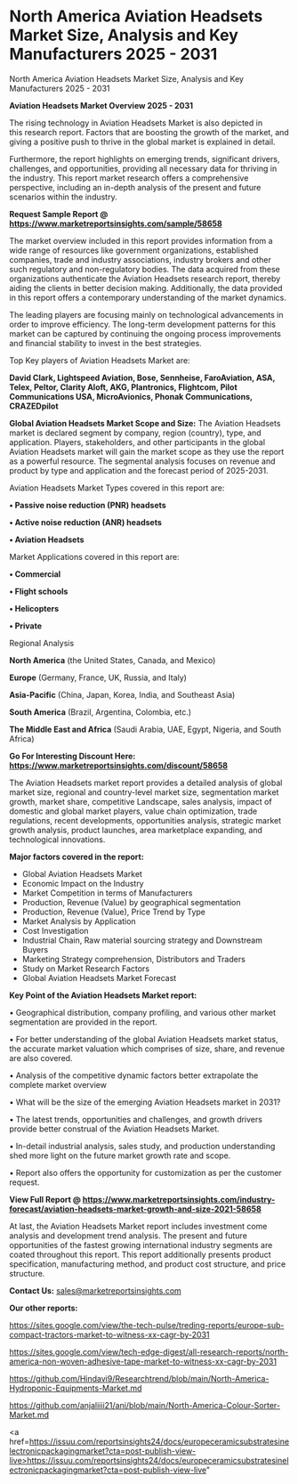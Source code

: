 # North America Aviation Headsets Market Size, Analysis and Key Manufacturers 2025 - 2031
 North America Aviation Headsets Market Size, Analysis and Key Manufacturers 2025 - 2031

<Strong> Aviation Headsets Market Overview 2025 - 2031</strong>

The rising technology in Aviation Headsets Market is also depicted in this research report. Factors that are boosting the growth of the market, and giving a positive push to thrive in the global market is explained in detail.

Furthermore, the report highlights on emerging trends, significant drivers, challenges, and opportunities, providing all necessary data for thriving in the industry. This report market research offers a comprehensive perspective, including an in-depth analysis of the present and future scenarios within the industry.

<strong>Request Sample Report @ <a href=https://www.marketreportsinsights.com/sample/58658>https://www.marketreportsinsights.com/sample/58658</a></strong>

The market overview included in this report provides information from a wide range of resources like government organizations, established companies, trade and industry associations, industry brokers and other such regulatory and non-regulatory bodies. The data acquired from these organizations authenticate the Aviation Headsets research report, thereby aiding the clients in better decision making. Additionally, the data provided in this report offers a contemporary understanding of the market dynamics.

The leading players are focusing mainly on technological advancements in order to improve efficiency. The long-term development patterns for this market can be captured by continuing the ongoing process improvements and financial stability to invest in the best strategies.

Top Key players of Aviation Headsets Market are:

<strong>David Clark, Lightspeed Aviation, Bose, Sennheise, FaroAviation, ASA, Telex, Peltor, Clarity Aloft, AKG, Plantronics, Flightcom, Pilot Communications USA, MicroAvionics, Phonak Communications, CRAZEDpilot</strong>

<strong><b>Global Aviation Headsets Market Scope and Size:</b></strong>
The Aviation Headsets market is declared segment by company, region (country), type, and application. Players, stakeholders, and other participants in the global Aviation Headsets market will gain the market scope as they use the report as a powerful resource. The segmental analysis focuses on revenue and product by type and application and the forecast period of 2025-2031.

Aviation Headsets Market Types covered in this report are:

<strong>• Passive noise reduction (PNR) headsets

• Active noise reduction (ANR) headsets

• Aviation Headsets</strong>

Market Applications covered in this report are:

<strong>• Commercial

• Flight schools

• Helicopters

• Private</strong> 

Regional Analysis

<strong>North America</strong> (the United States, Canada, and Mexico)

<strong>Europe</strong> (Germany, France, UK, Russia, and Italy)

<strong>Asia-Pacific</strong> (China, Japan, Korea, India, and Southeast Asia)

<strong>South America</strong> (Brazil, Argentina, Colombia, etc.)

<strong>The Middle East and Africa</strong> (Saudi Arabia, UAE, Egypt, Nigeria, and South Africa)

<strong>Go For Interesting Discount Here: <a href=https://www.marketreportsinsights.com/discount/58658>https://www.marketreportsinsights.com/discount/58658</a></strong>

The Aviation Headsets market report provides a detailed analysis of global market size, regional and country-level market size, segmentation market growth, market share, competitive Landscape, sales analysis, impact of domestic and global market players, value chain optimization, trade regulations, recent developments, opportunities analysis, strategic market growth analysis, product launches, area marketplace expanding, and technological innovations.

<strong><b>Major factors covered in the report:</b></strong>
<ul>
  <li>Global Aviation Headsets Market </li>
  <li>Economic Impact on the Industry</li>
  <li>Market Competition in terms of Manufacturers</li>
  <li>Production, Revenue (Value) by geographical segmentation</li>
  <li>Production, Revenue (Value), Price Trend by Type</li>
  <li>Market Analysis by Application</li>
  <li>Cost Investigation</li>
  <li>Industrial Chain, Raw material sourcing strategy and Downstream Buyers</li>
  <li>Marketing Strategy comprehension, Distributors and Traders</li>
  <li>Study on Market Research Factors</li>
  <li>Global Aviation Headsets Market Forecast</li>
</ul>

<strong><b>Key Point of the Aviation Headsets Market report:</b></strong>

• Geographical distribution, company profiling, and various other market segmentation are provided in the report.

• For better understanding of the global Aviation Headsets market status, the accurate market valuation which comprises of size, share, and revenue are also covered.

• Analysis of the competitive dynamic factors better extrapolate the complete market overview

• What will be the size of the emerging Aviation Headsets market in 2031?

• The latest trends, opportunities and challenges, and growth drivers provide better construal of the Aviation Headsets Market.

• In-detail industrial analysis, sales study, and production understanding shed more light on the future market growth rate and scope.

• Report also offers the opportunity for customization as per the customer request.

<strong><b>View Full Report @ <a href=https://www.marketreportsinsights.com/industry-forecast/aviation-headsets-market-growth-and-size-2021-58658>https://www.marketreportsinsights.com/industry-forecast/aviation-headsets-market-growth-and-size-2021-58658</a></b></strong>


At last, the Aviation Headsets Market report includes investment come analysis and development trend analysis. The present and future opportunities of the fastest growing international industry segments are coated throughout this report. This report additionally presents product specification, manufacturing method, and product cost structure, and price structure.

<strong>Contact Us:</strong>
sales@marketreportsinsights.com

<strong>Our other reports:</strong>

<a href=https://sites.google.com/view/the-tech-pulse/treding-reports/europe-sub-compact-tractors-market-to-witness-xx-cagr-by-2031>https://sites.google.com/view/the-tech-pulse/treding-reports/europe-sub-compact-tractors-market-to-witness-xx-cagr-by-2031</a>

<a href=https://sites.google.com/view/tech-edge-digest/all-research-reports/north-america-non-woven-adhesive-tape-market-to-witness-xx-cagr-by-2031>https://sites.google.com/view/tech-edge-digest/all-research-reports/north-america-non-woven-adhesive-tape-market-to-witness-xx-cagr-by-2031</a>

<a href=https://github.com/Hindavi9/Researchtrend/blob/main/North-America-Hydroponic-Equipments-Market.md>https://github.com/Hindavi9/Researchtrend/blob/main/North-America-Hydroponic-Equipments-Market.md</a>

<a href=https://github.com/anjaliiii21/ani/blob/main/North-America-Colour-Sorter-Market.md>https://github.com/anjaliiii21/ani/blob/main/North-America-Colour-Sorter-Market.md</a>

<a href=https://issuu.com/reportsinsights24/docs/europeceramicsubstratesinelectronicpackagingmarket?cta=post-publish-view-live>https://issuu.com/reportsinsights24/docs/europeceramicsubstratesinelectronicpackagingmarket?cta=post-publish-view-live</a>"
